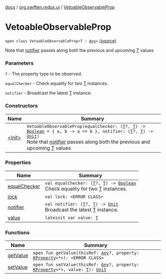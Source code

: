 [docs](../../index.md) / [org.swiften.redux.ui](../index.md) / [VetoableObservableProp](./index.md)

# VetoableObservableProp

`open class VetoableObservableProp<T : `[`Any`](https://kotlinlang.org/api/latest/jvm/stdlib/kotlin/-any/index.html)`>` [(source)](https://github.com/protoman92/KotlinRedux/tree/master/common/common-ui/src/main/kotlin/org/swiften/redux/ui/ObservableProp.kt#L21)

Note that [notifier](notifier.md) passes along both the previous and upcoming [T](index.md#T) values

### Parameters

`T` - The property type to be observed.

`equalChecker` - Check equality for two [T](index.md#T) instances.

`notifier` - Broadcast the latest [T](index.md#T) instance.

### Constructors

| Name | Summary |
|---|---|
| [&lt;init&gt;](-init-.md) | `VetoableObservableProp(equalChecker: (`[`T`](index.md#T)`?, `[`T`](index.md#T)`) -> `[`Boolean`](https://kotlinlang.org/api/latest/jvm/stdlib/kotlin/-boolean/index.html)` = { a, b -> a == b }, notifier: (`[`T`](index.md#T)`?, `[`T`](index.md#T)`) -> `[`Unit`](https://kotlinlang.org/api/latest/jvm/stdlib/kotlin/-unit/index.html)`)`<br>Note that [notifier](notifier.md) passes along both the previous and upcoming [T](index.md#T) values |

### Properties

| Name | Summary |
|---|---|
| [equalChecker](equal-checker.md) | `val equalChecker: (`[`T`](index.md#T)`?, `[`T`](index.md#T)`) -> `[`Boolean`](https://kotlinlang.org/api/latest/jvm/stdlib/kotlin/-boolean/index.html)<br>Check equality for two [T](index.md#T) instances. |
| [lock](lock.md) | `val lock: <ERROR CLASS>` |
| [notifier](notifier.md) | `val notifier: (`[`T`](index.md#T)`?, `[`T`](index.md#T)`) -> `[`Unit`](https://kotlinlang.org/api/latest/jvm/stdlib/kotlin/-unit/index.html)<br>Broadcast the latest [T](index.md#T) instance. |
| [value](value.md) | `lateinit var value: `[`T`](index.md#T) |

### Functions

| Name | Summary |
|---|---|
| [getValue](get-value.md) | `open fun getValue(thisRef: `[`Any`](https://kotlinlang.org/api/latest/jvm/stdlib/kotlin/-any/index.html)`?, property: `[`KProperty`](https://kotlinlang.org/api/latest/jvm/stdlib/kotlin.reflect/-k-property/index.html)`<*>): <ERROR CLASS>` |
| [setValue](set-value.md) | `open fun setValue(thisRef: `[`Any`](https://kotlinlang.org/api/latest/jvm/stdlib/kotlin/-any/index.html)`?, property: `[`KProperty`](https://kotlinlang.org/api/latest/jvm/stdlib/kotlin.reflect/-k-property/index.html)`<*>, value: `[`T`](index.md#T)`): `[`Unit`](https://kotlinlang.org/api/latest/jvm/stdlib/kotlin/-unit/index.html) |
